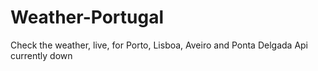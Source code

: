 # Weather-Portugal
Check the weather, live, for Porto, Lisboa, Aveiro and Ponta Delgada
Api currently down
